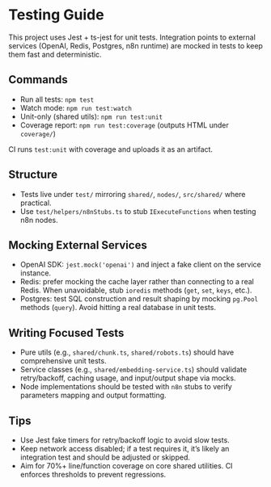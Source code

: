# Testing Guide

This project uses Jest + ts-jest for unit tests. Integration points to external services (OpenAI, Redis, Postgres, n8n runtime) are mocked in tests to keep them fast and deterministic.

## Commands

- Run all tests: `npm test`
- Watch mode: `npm run test:watch`
- Unit-only (shared utils): `npm run test:unit`
- Coverage report: `npm run test:coverage` (outputs HTML under `coverage/`)

CI runs `test:unit` with coverage and uploads it as an artifact.

## Structure

- Tests live under `test/` mirroring `shared/`, `nodes/`, `src/shared/` where practical.
- Use `test/helpers/n8nStubs.ts` to stub `IExecuteFunctions` when testing n8n nodes.

## Mocking External Services

- OpenAI SDK: `jest.mock('openai')` and inject a fake client on the service instance.
- Redis: prefer mocking the cache layer rather than connecting to a real Redis. When unavoidable, stub `ioredis` methods (`get`, `set`, `keys`, etc.).
- Postgres: test SQL construction and result shaping by mocking `pg.Pool` methods (`query`). Avoid hitting a real database in unit tests.

## Writing Focused Tests

- Pure utils (e.g., `shared/chunk.ts`, `shared/robots.ts`) should have comprehensive unit tests.
- Service classes (e.g., `shared/embedding-service.ts`) should validate retry/backoff, caching usage, and input/output shape via mocks.
- Node implementations should be tested with `n8n` stubs to verify parameters mapping and output formatting.

## Tips

- Use Jest fake timers for retry/backoff logic to avoid slow tests.
- Keep network access disabled; if a test requires it, it’s likely an integration test and should be adjusted or skipped.
- Aim for 70%+ line/function coverage on core shared utilities. CI enforces thresholds to prevent regressions.
